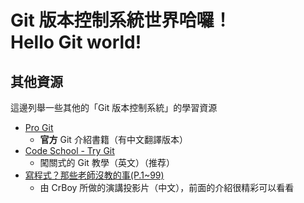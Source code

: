 # Git 版本控制系統世界哈囉！<br >Hello Git world!

## 其他資源
這邊列舉一些其他的「Git 版本控制系統」的學習資源

* [Pro Git](http://git-scm.com/book/zh-tw/)
	* **官方** Git 介紹書籍（有中文翻譯版本）
* [Code School - Try Git](https://try.github.io/)
	* 闖關式的 Git 教學（英文）（推荐）
* [寫程式？那些老師沒教的事(P.1~99)](https://drive.google.com/open?id=0B3e9XCL1ZWE8US03SnlRRGdQak0&authuser=0)
	* 由 CrBoy 所做的演講投影片（中文），前面的介紹很精彩可以看看
